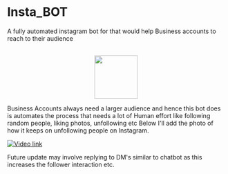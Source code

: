 # Insta_BOT
A fully automated instagram bot for  that would help Business accounts to reach to their audience

<p align="center">
<br>
  <img src="https://camo.githubusercontent.com/4cd0bf58a8cffad17820826a99facc2821a8c50d/68747470733a2f2f692e696d6775722e636f6d2f734a7a665a734c2e6a7067" width="100">
</p>

Business Accounts always need a larger audience and hence this bot does is automates the process that needs a lot of Human effort like following random people, liking photos, unfollowing  etc
Below I'll add the photo of how it keeps on unfollowing people on Instagram.

[![Video link](http://img.youtube.com/vi/9vBas8LmMFI/0.jpg)](http://www.youtube.com/watch?v=9vBas8LmMFI "Unfollow Automatically using Insta_BOT")

Future  update may involve replying to DM's similar to chatbot as this increases the follower interaction etc. 
